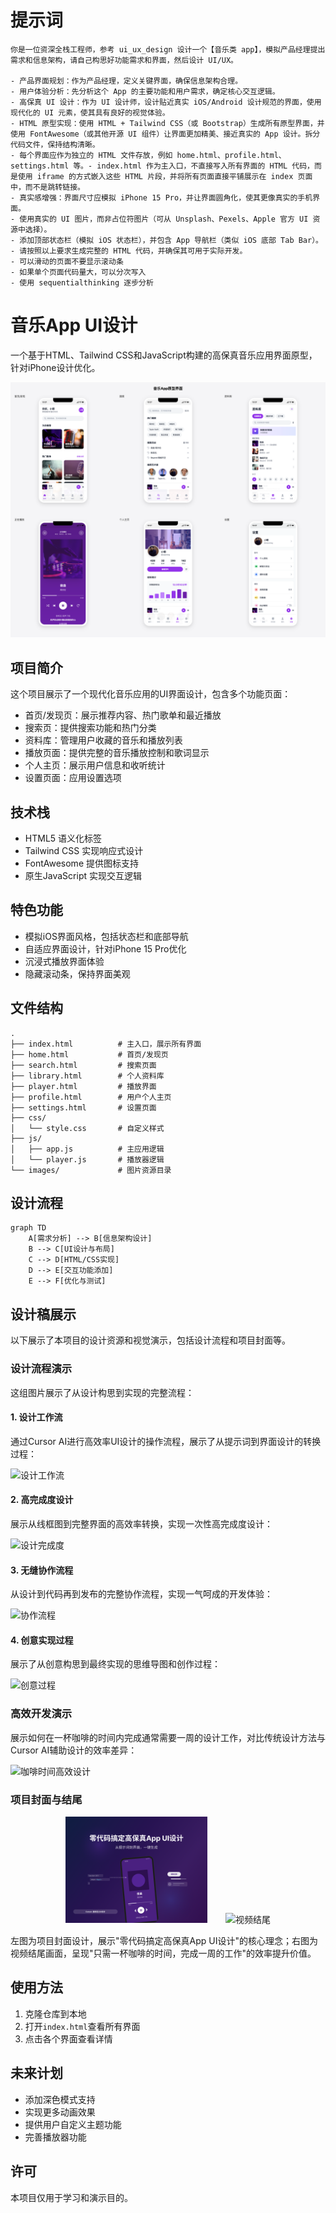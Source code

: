# 提示词 

```
你是一位资深全栈工程师，参考 ui_ux_design 设计一个【音乐类 app】，模拟产品经理提出需求和信息架构，请自己构思好功能需求和界面，然后设计 UI/UX。

- 产品界面规划：作为产品经理，定义关键界面，确保信息架构合理。
- 用户体验分析：先分析这个 App 的主要功能和用户需求，确定核心交互逻辑。
- 高保真 UI 设计：作为 UI 设计师，设计贴近真实 iOS/Android 设计规范的界面，使用现代化的 UI 元素，使其具有良好的视觉体验。
- HTML 原型实现：使用 HTML + Tailwind CSS（或 Bootstrap）生成所有原型界面，并使用 FontAwesome（或其他开源 UI 组件）让界面更加精美、接近真实的 App 设计。拆分代码文件，保持结构清晰。
- 每个界面应作为独立的 HTML 文件存放，例如 home.html、profile.html、settings.html 等。- index.html 作为主入口，不直接写入所有界面的 HTML 代码，而是使用 iframe 的方式嵌入这些 HTML 片段，并将所有页面直接平铺展示在 index 页面中，而不是跳转链接。
- 真实感增强：界面尺寸应模拟 iPhone 15 Pro，并让界面圆角化，使其更像真实的手机界面。  
- 使用真实的 UI 图片，而非占位符图片（可从 Unsplash、Pexels、Apple 官方 UI 资源中选择）。  
- 添加顶部状态栏（模拟 iOS 状态栏），并包含 App 导航栏（类似 iOS 底部 Tab Bar）。
- 请按照以上要求生成完整的 HTML 代码，并确保其可用于实际开发。
- 可以滑动的页面不要显示滚动条
- 如果单个页面代码量大，可以分次写入
- 使用 sequentialthinking 逐步分析
```

# 音乐App UI设计

一个基于HTML、Tailwind CSS和JavaScript构建的高保真音乐应用界面原型，针对iPhone设计优化。

![音乐App播放界面](screenshot.png)

## 项目简介

这个项目展示了一个现代化音乐应用的UI界面设计，包含多个功能页面：

- 首页/发现页：展示推荐内容、热门歌单和最近播放
- 搜索页：提供搜索功能和热门分类
- 资料库：管理用户收藏的音乐和播放列表
- 播放页面：提供完整的音乐播放控制和歌词显示
- 个人主页：展示用户信息和收听统计
- 设置页面：应用设置选项

## 技术栈

- HTML5 语义化标签
- Tailwind CSS 实现响应式设计
- FontAwesome 提供图标支持
- 原生JavaScript 实现交互逻辑

## 特色功能

- 模拟iOS界面风格，包括状态栏和底部导航
- 自适应界面设计，针对iPhone 15 Pro优化
- 沉浸式播放界面体验
- 隐藏滚动条，保持界面美观

## 文件结构

```
.
├── index.html          # 主入口，展示所有界面
├── home.html           # 首页/发现页
├── search.html         # 搜索页面
├── library.html        # 个人资料库
├── player.html         # 播放界面
├── profile.html        # 用户个人主页
├── settings.html       # 设置页面
├── css/
│   └── style.css       # 自定义样式
├── js/
│   ├── app.js          # 主应用逻辑
│   └── player.js       # 播放器逻辑
└── images/             # 图片资源目录
```

## 设计流程

```mermaid
graph TD
    A[需求分析] --> B[信息架构设计]
    B --> C[UI设计与布局]
    C --> D[HTML/CSS实现]
    D --> E[交互功能添加]
    E --> F[优化与测试]
```

## 设计稿展示

以下展示了本项目的设计资源和视觉演示，包括设计流程和项目封面等。

### 设计流程演示

这组图片展示了从设计构思到实现的完整流程：

#### 1. 设计工作流

通过Cursor AI进行高效率UI设计的操作流程，展示了从提示词到界面设计的转换过程：

![设计工作流](stage1-workflow%201.png)

#### 2. 高完成度设计

展示从线框图到完整界面的高效率转换，实现一次性高完成度设计：

![设计完成度](stage2-completion.png)

#### 3. 无缝协作流程

从设计到代码再到发布的完整协作流程，实现一气呵成的开发体验：

![协作流程](stage3-collaboration.png)

#### 4. 创意实现过程

展示了从创意构思到最终实现的思维导图和创作过程：

![创意过程](stage4-creativity.png)

### 高效开发演示

展示如何在一杯咖啡的时间内完成通常需要一周的设计工作，对比传统设计方法与Cursor AI辅助设计的效率差异：

![咖啡时间高效设计](coffee-efficiency%201.png)

### 项目封面与结尾

<div align="center">
  <img src="cursor-cover%201.png" width="45%" alt="项目封面" style="margin-right:5%">
  <img src="video-ending%201.png" width="45%" alt="视频结尾">
</div>

左图为项目封面设计，展示"零代码搞定高保真App UI设计"的核心理念；右图为视频结尾画面，呈现"只需一杯咖啡的时间，完成一周的工作"的效率提升价值。

## 使用方法

1. 克隆仓库到本地
2. 打开`index.html`查看所有界面
3. 点击各个界面查看详情

## 未来计划

- 添加深色模式支持
- 实现更多动画效果
- 提供用户自定义主题功能
- 完善播放器功能

## 许可

本项目仅用于学习和演示目的。 